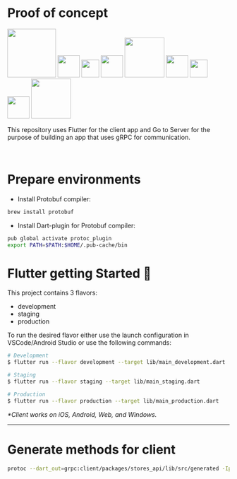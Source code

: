 # Proof of concept

<p float="left">
  <img src="https://flutterframework.com/wp-content/uploads/2018/04/flutter_feature_image_v2.png" width="110" />
  <img src="https://i.redd.it/18np5e06w1s41.png" width="50" />
  <img src="https://cdn-icons-png.flaticon.com/512/817/817799.png" width="40" />
  <img src="https://i.redd.it/18np5e06w1s41.png" width="50" />
  <img src="https://grpc.io/img/logos/grpc-logo.png#center" width="90" />
  <img src="https://i.redd.it/18np5e06w1s41.png" width="50" />
  <img src="https://cdn-icons-png.flaticon.com/512/817/817799.png" width="40" />
  <img src="https://i.redd.it/18np5e06w1s41.png" width="50" />
  <img src="https://cdn.worldvectorlogo.com/logos/golang-1.svg" width="90" />
</p>
<!-- <div style="border-bottom: 1px solid #aaa; width: 600px;"> -->

<p>This repository uses Flutter for the client app and Go to Server for the purpose of building an app that uses gRPC for communication.</p>
</br>

# Prepare environments

- Install Protobuf compiler:

```sh
brew install protobuf
```

- Install Dart-plugin for Protobuf compiler:

```sh
pub global activate protoc_plugin
export PATH=$PATH:$HOME/.pub-cache/bin
```

# Flutter getting Started 🚀

This project contains 3 flavors:

- development
- staging
- production

To run the desired flavor either use the launch configuration in VSCode/Android Studio or use the following commands:

```sh
# Development
$ flutter run --flavor development --target lib/main_development.dart

# Staging
$ flutter run --flavor staging --target lib/main_staging.dart

# Production
$ flutter run --flavor production --target lib/main_production.dart
```

_\*Client works on iOS, Android, Web, and Windows._

---

# Generate methods for client

```sh
protoc --dart_out=grpc:client/packages/stores_api/lib/src/generated -Iprotos protos/store.proto
```
